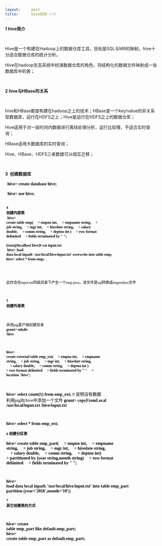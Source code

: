 ```yaml
---
layout:     post
title:      hive系列（一）
---
```

<div id="article_content" class="article_content clearfix csdn-tracking-statistics" data-pid="blog" data-mod="popu_307" data-dsm="post">
								            <link rel="stylesheet" href="https://csdnimg.cn/release/phoenix/template/css/ck_htmledit_views-f76675cdea.css">
						<div class="htmledit_views" id="content_views">
                
<p><strong>1 hive简介</strong></p>
<p><strong><br></strong></p>
<p>Hive是一个构建在Hadoop上的数据仓库工具，目标是SQL与MR的映射。hive十分适合数据仓库的统计分析。</p>
<p>Hive在hadoop生态系统中扮演数据仓库的角色，将结构化的数据文件映射成一张数据库中的表；</p>
<p><br></p>
<p><strong>2 hive与HBase的关系</strong></p>
<p><strong><br></strong></p>
<p>hive和HBase都是构建在hadoop之上的技术；HBase是一个key/value的非关系型数据库，运行在HDFS之上；Hive是运行在HDFS之上的数据仓库；<br></p>
<p>Hive适用于对一段时间内数据进行离线处理分析，运行比较慢，不适合实时查询；</p>
<p>HBase适用大数据库的实时查询；</p>
<p>Hive、HBase、HDFS三者数据可以相互迁移；<br></p>
<br><p><strong>3  创建数据库</strong></p>
<p></p>
<pre style="font-size:16px;font-weight:normal;margin-left:4px;color:rgb(0,0,0);text-indent:0px;clear:none;display:block;"><span style="font-family:'Times New Roman';font-size:14px;"><strong> hive&gt; create database hive;
</strong></span></pre>
<pre style="font-size:16px;font-weight:normal;margin-left:4px;color:rgb(0,0,0);text-indent:0px;clear:none;display:block;"><span style="color:#000000;font-size:16px;font-weight:normal;margin-left:4px;text-indent:0px;clear:none;display:inline;"><span style="font-family:'Times New Roman';font-size:14px;"><strong>hive&gt; use hive;

<span style="font-family:SimSun;font-size:12px;"><span style="font-family:'Times New Roman';">4</span> 创建内部表</span>
 
</strong></span> <span style="font-family:Verdana;font-size:12px;"><strong>hive&gt; create table emp(
    &gt; empno int,
    &gt; empname string,
    &gt; job string,
    &gt; mgr int,
    &gt; hiredate string,
    &gt; salary double,
    &gt; comm string,
    &gt; deptno int )
    &gt; row format delimited 
    &gt; fields terminated by " ";</strong></span>
<span style="font-family:Tahoma;font-size:12px;">
<strong>    [root@localhost hive]# cat input.txt</strong> </span>
  <strong><span style="font-family:Tahoma;font-size:12px;">   hive&gt; load data local inpath '/usr/local/hive/input.txt' overwrite into table emp;
   hive&gt; select * from emp;</span></strong> 
 
<span style="font-size:12px;"><span style="font-family:SimSun;">  </span><span style="font-family:'FangSong_GB2312';">此时会在input.txt同级目录下产生一个emp.java，该文件是sql转换成mapreduce文件</span></span>

<span style="font-family:SimSun;font-size:12px;"><strong><span style="font-family:'Times New Roman';">5</span> </strong></span><span style="font-family:SimSun;font-size:12px;"><strong>创建外部表</strong></span>

<span style="font-family:'FangSong_GB2312';font-size:12px;">采用pig客户端创建目录</span>
<span style="font-family:Tahoma;font-size:12px;"><strong>grunt&gt; mkdir /hive</strong></span>

<span style="font-family:Tahoma;font-size:12px;"><strong>hive&gt; create external table emp_ext(
    &gt; empno int,
    &gt; empname string,
    &gt; job string,
    &gt; mgr int,
    &gt; hiredate string,
    &gt; salary double,
    &gt; comm string,
    &gt; deptno int )
    &gt; row format delimited
    &gt; fields terminated by " "
    &gt; location '/hive';

hive&gt; select count(1) from emp_ext;
</strong>0
说明没有数据
利用pig向/hive中添加一个文件
<strong>grunt&gt; copyFromLocal /usr/local/input.txt /hive/input.txt



hive&gt; select * from emp_ext;
</strong></span><span style="font-size:12px;"><strong><span style="font-family:'FangSong_GB2312';">
6 创建分区表</span></strong></span>
<span style="font-size:14px;"><strong><span style="font-family:'Times New Roman';">
   hive&gt; create table emp_part(
    &gt; empno int,
    &gt; empname string,
    &gt; job string,
    &gt; mgr int,
    &gt; hiredate string,
    &gt; salary double,
    &gt; comm string,
    &gt; deptno int)
    &gt; partitioned by (year string,month string)
    &gt; row format delimited 
    &gt; fields terminated by " ";</span></strong></span>

<strong><span style="font-family:'Times New Roman';font-size:14px;">hive&gt; load data local inpath '/usr/local/hive/input.txt' into table emp_part partition (year='2016',month='10');
<span style="font-family:'FangSong_GB2312';font-size:12px;">
</span></span><span style="font-family:'FangSong_GB2312';font-size:12px;">7 其它创建表的方式</span></strong>

<span style="font-family:'Times New Roman';"><strong>hive&gt; create table emp_part like default.emp_part;</strong></span>
<strong><span style="font-family:'Times New Roman';font-size:14px;">hive&gt; create table emp_part as default.emp_part;</span></strong>
</span></pre>
<p></p>
            </div>
                </div>